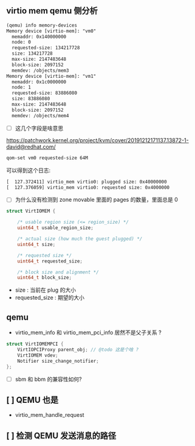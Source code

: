 ## virtio mem qemu 侧分析

```txt
(qemu) info memory-devices
Memory device [virtio-mem]: "vm0"
  memaddr: 0x140000000
  node: 0
  requested-size: 134217728
  size: 134217728
  max-size: 2147483648
  block-size: 2097152
  memdev: /objects/mem3
Memory device [virtio-mem]: "vm1"
  memaddr: 0x1c0000000
  node: 1
  requested-size: 83886080
  size: 83886080
  max-size: 2147483648
  block-size: 2097152
  memdev: /objects/mem4
```

- [ ] 这几个字段是啥意思


https://patchwork.kernel.org/project/kvm/cover/20191212171137.13872-1-david@redhat.com/

```txt
qom-set vm0 requested-size 64M
```

可以得到这个日志:

```txt
[  127.372411] virtio_mem virtio0: plugged size: 0x40000000
[  127.376059] virtio_mem virtio0: requested size: 0x4000000
```

- [ ] 为什么没有检测到 zone movable 里面的 pages 的数量，里面总是 0


```c
struct VirtIOMEM {

    /* usable region size (<= region_size) */
    uint64_t usable_region_size;

    /* actual size (how much the guest plugged) */
    uint64_t size;

    /* requested size */
    uint64_t requested_size;

    /* block size and alignment */
    uint64_t block_size;
```

- size : 当前在 plug 的大小
- requested_size : 期望的大小

## qemu

- virtio_mem_info 和 virtio_mem_pci_info 居然不是父子关系 ?

```c
struct VirtIOMEMPCI {
    VirtIOPCIProxy parent_obj; // @todo 这是个啥 ?
    VirtIOMEM vdev;
    Notifier size_change_notifier;
};
```

- [ ] sbm 和 bbm 的兼容性如何?

## [ ] QEMU 也是
- virtio_mem_handle_request

## [ ] 检测 QEMU 发送消息的路径
